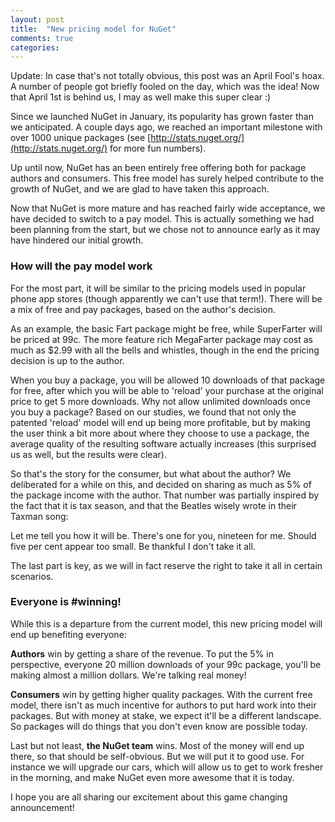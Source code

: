 ```yaml
---
layout: post
title:  "New pricing model for NuGet"
comments: true
categories: 
---
```



Update: In case that's not totally obvious, this post was an April Fool's hoax. A number of people got briefly fooled on the day, which was the idea! Now that April 1st is behind us, I may as well make this super clear :)



Since we launched NuGet in January, its popularity has grown faster than we anticipated. A couple days ago, we reached an important milestone with over 1000 unique packages (see [http://stats.nuget.org/](http://stats.nuget.org/) for more fun numbers).

Up until now, NuGet has an been entirely free offering both for package authors and consumers. This free model has surely helped contribute to the growth of NuGet, and we are glad to have taken this approach.

Now that NuGet is more mature and has reached fairly wide acceptance, we have decided to switch to a pay model. This is actually something we had been planning from the start, but we chose not to announce early as it may have hindered our initial growth.

### How will the pay model work

For the most part, it will be similar to the pricing models used in popular phone app stores (though apparently we can't use that term!). There will be a mix of free and pay packages, based on the author's decision.

As an example, the basic Fart package might be free, while SuperFarter will be priced at 99c. The more feature rich MegaFarter package may cost as much as $2.99 with all the bells and whistles, though in the end the pricing decision is up to the author.

When you buy a package, you will be allowed 10 downloads of that package for free, after which you will be able to 'reload' your purchase at the original price to get 5 more downloads. Why not allow unlimited downloads once you buy a package? Based on our studies, we found that not only the patented 'reload' model will end up being more profitable, but by making the user think a bit more about where they choose to use a package, the average quality of the resulting software actually increases (this surprised us as well, but the results were clear).

So that's the story for the consumer, but what about the author? We deliberated for a while on this, and decided on sharing as much as 5% of the package income with the author. That number was partially inspired by the fact that it is tax season, and that the Beatles wisely wrote in their Taxman song:

Let me tell you how it will be. There's one for you, nineteen for me.
Should five per cent appear too small. Be thankful I don't take it all.

The last part is key, as we will in fact reserve the right to take it all in certain scenarios. 



### Everyone is #winning!

While this is a departure from the current model, this new pricing model will end up benefiting everyone:

**Authors** win by getting a share of the revenue. To put the 5% in perspective, everyone 20 million downloads of your 99c package, you'll be making almost a million dollars. We're talking real money!

**Consumers** win by getting higher quality packages. With the current free model, there isn't as much incentive for authors to put hard work into their packages. But with money at stake, we expect it'll be a different landscape. So packages will do things that you don't even know are possible today.

Last but not least, **the NuGet team** wins. Most of the money will end up there, so that should be self-obvious. But we will put it to good use. For instance we will upgrade our cars, which will allow us to get to work fresher in the morning, and make NuGet even more awesome that it is today.

I hope you are all sharing our excitement about this game changing announcement!

